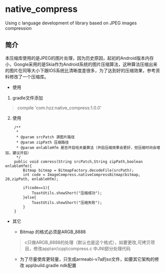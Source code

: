# native_compress
Using c language development of library based on JPEG images compression

## 简介
本压缩库使用的是JPEG的图片处理，因为历史原因，起初的Android版本内存小，Google采用的是Skia作为Android系统的图片压缩算法，这种算法压缩出来的图片在同等大小下跟IOS系统比清晰度差很多，为了达到好的压缩效果，参考资料修改了一个压缩库。


* 使用
1. gradle文件添加
> compile 'com.hzz:native_compress:1.0.0'


2. 使用
```
    /**
     * 
     * @param srcPatch 源图片路径
     * @param zipPath 压缩路径
     * @param enlableHfm 是否开启哈夫曼算法（开启压缩效果会更好，但压缩时间会增加，建议开启）
     */
    public void comress(String srcPatch,String zipPath,boolean enlableHfm){
        Bitmap bitmap = BitmapFactory.decodeFile(srcPath);
        int code = ImageCompress.nativeCompressBitmap(bitmap, 20,zipPath, enlableHfm);

        if(code==1){
            ToastUtils.showShort("压缩成功");
        }else{
            ToastUtils.showShort("压缩失败");
        }
    }

```


* 其它
  * Bitmap 的格式必须是ARGB_8888
  >  c只做ARGB_8888的处理（默认也是这个格式），如要更改,可拷贝项目，修改app\src\cpp\compress.c 中JNI部分处理代码

  * 为了尽量使库更轻量，只生成armeabi-v7a的so文件，如要其它架构的修改 app\build.gradle ndk配置

